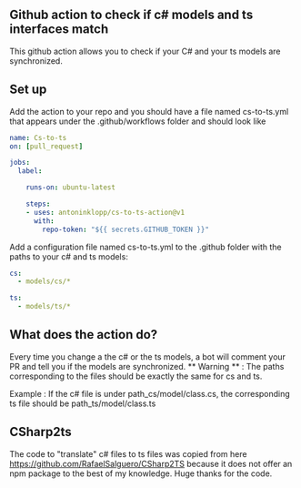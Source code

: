 
## Github action to check if c# models and ts interfaces match

This github action allows you to check if your C# and your ts models are synchronized. 

## Set up

Add the action to your repo and you should have a file named cs-to-ts.yml that appears under the .github/workflows folder and should look like

``` yml
name: Cs-to-ts
on: [pull_request]

jobs:
  label:

    runs-on: ubuntu-latest

    steps:
    - uses: antoninklopp/cs-to-ts-action@v1
      with:
        repo-token: "${{ secrets.GITHUB_TOKEN }}"
```

Add a configuration file named cs-to-ts.yml to the .github folder with the paths to your c# and ts models:

``` yml
cs: 
  - models/cs/*

ts:
  - models/ts/*
```

## What does the action do? 

Every time you change a the c# or the ts models, a bot will comment your PR and tell you if the models are synchronized. 
** Warning ** : The paths corresponding to the files should be exactly the same for cs and ts. 

Example : If the c# file is under path_cs/model/class.cs, the corresponding ts file should be path_ts/model/class.ts

## CSharp2ts

The code to "translate" c# files to ts files was copied from here https://github.com/RafaelSalguero/CSharp2TS because it does not offer an npm package to the best of my knowledge. 
Huge thanks for the code. 